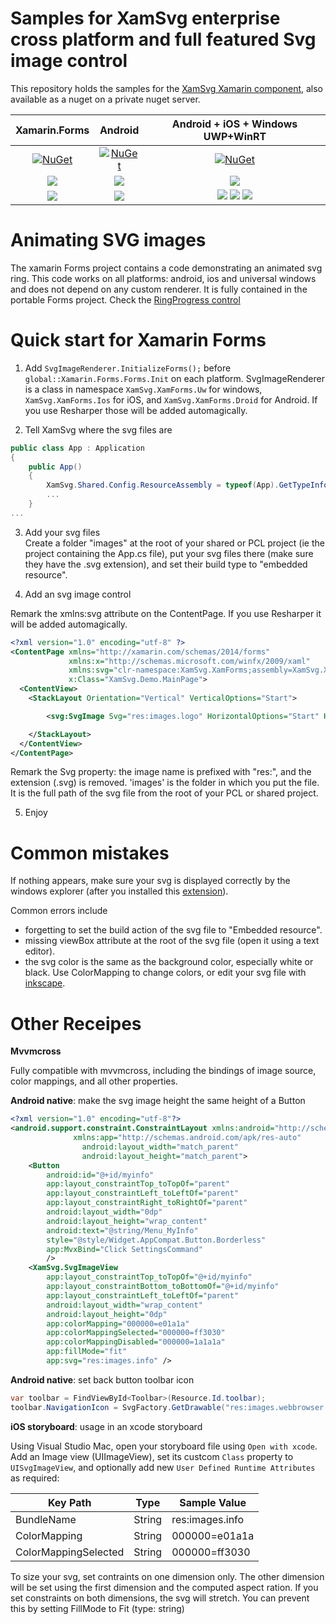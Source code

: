 # Samples for XamSvg enterprise cross platform and full featured Svg image control
This repository holds the samples for the [XamSvg Xamarin component](https://components.xamarin.com/view/xamsvgforms), also available as a nuget on a private nuget server.

| Xamarin.Forms | Android | Android + iOS + Windows UWP+WinRT |
|:-------------:|:-------:|:---------------------------------:|
| [![NuGet][xamarinstore-img]][xamarinstore-linkforms] | [![NuGet][xamsvg-img]][xamsvg-link] | [![NuGet][xamarinstore-img]][xamarinstore-link]
| [![][xamsvglivedemo-img]][xamsvglivedemo-link] | [![][xamsvglivedemo-img]][xamsvglivedemo-link] | [![][xamsvglivedemo-img]][xamsvglivedemo-link]
| [![][formsdemo-img]][formsdemo-link] | [![][formsdemo-img]][droiddemo-link] | [![][formsdemo-img]][droiddemo-link] [![][formsdemo-img]][iosdemo-link] [![][formsdemo-img]][uwpdemo-link]

# Animating SVG images
The xamarin Forms project contains a code demonstrating an animated svg ring. This code works on all platforms: android, ios and universal windows and does not depend on any custom renderer. It is fully contained in the portable Forms project. Check the [RingProgress control](https://github.com/softlion/XamSvg-Samples/blob/master/Demos/XamSvg.XamFormsDemo/XamSvg.Demo/Controls/RingProgress.cs)

# Quick start for Xamarin Forms

1. Add `SvgImageRenderer.InitializeForms();` before `global::Xamarin.Forms.Forms.Init` on each platform. SvgImageRenderer is a class in namespace `XamSvg.XamForms.Uw` for windows, `XamSvg.XamForms.Ios` for iOS, and `XamSvg.XamForms.Droid` for Android. If you use Resharper those will be added automagically.

2. Tell XamSvg where the svg files are

```csharp
public class App : Application
{
    public App()
    {
        XamSvg.Shared.Config.ResourceAssembly = typeof(App).GetTypeInfo().Assembly;
        ...
    }
...
```

3. Add your svg files  
Create a folder "images" at the root of your shared or PCL project (ie the project containing the App.cs file), put your svg files there (make sure they have the .svg extension), and set their build type to "embedded resource".

4. Add an svg image control 

Remark the xmlns:svg attribute on the ContentPage. If you use Resharper it will be added automagically.

```xml
<?xml version="1.0" encoding="utf-8" ?>
<ContentPage xmlns="http://xamarin.com/schemas/2014/forms"
             xmlns:x="http://schemas.microsoft.com/winfx/2009/xaml"
             xmlns:svg="clr-namespace:XamSvg.XamForms;assembly=XamSvg.XamForms"
             x:Class="XamSvg.Demo.MainPage">
  <ContentView>
    <StackLayout Orientation="Vertical" VerticalOptions="Start">

        <svg:SvgImage Svg="res:images.logo" HorizontalOptions="Start" HeighRequest="32" />

    </StackLayout>
  </ContentView>
</ContentPage>
```

Remark the Svg property: the image name is prefixed with "res:", and the extension (.svg) is removed. 'images' is the folder in which you put the file. It is the full path of the svg file from the root of your PCL or shared project.

5. Enjoy

# Common mistakes

If nothing appears, make sure your svg is displayed correctly by the windows explorer (after you installed this [extension](https://svgextension.codeplex.com/)). 

Common errors include
* forgetting to set the build action of the svg file to "Embedded resource".
* missing viewBox attribute at the root of the svg file (open it using a text editor).
* the svg color is the same as the background color, especially white or black. Use ColorMapping to change colors, or edit your svg file with [inkscape](http://www.inkscape.org/).

# Other Receipes

**Mvvmcross** 

Fully compatible with mvvmcross, including the bindings of image source, color mappings, and all other properties.  

**Android native**: make the svg image height the same height of a Button

```xml
<?xml version="1.0" encoding="utf-8"?>
<android.support.constraint.ConstraintLayout xmlns:android="http://schemas.android.com/apk/res/android"
              xmlns:app="http://schemas.android.com/apk/res-auto"
                android:layout_width="match_parent"
                android:layout_height="match_parent">
    <Button
        android:id="@+id/myinfo"
        app:layout_constraintTop_toTopOf="parent"
        app:layout_constraintLeft_toLeftOf="parent"
        app:layout_constraintRight_toRightOf="parent"
        android:layout_width="0dp"
        android:layout_height="wrap_content"
        android:text="@string/Menu_MyInfo"
        style="@style/Widget.AppCompat.Button.Borderless"
        app:MvxBind="Click SettingsCommand"
        />
    <XamSvg.SvgImageView
        app:layout_constraintTop_toTopOf="@+id/myinfo"
        app:layout_constraintBottom_toBottomOf="@+id/myinfo"
        app:layout_constraintLeft_toLeftOf="parent"
        android:layout_width="wrap_content"
        android:layout_height="0dp"
        app:colorMapping="000000=e01a1a"
        app:colorMappingSelected="000000=ff3030"
        app:colorMappingDisabled="000000=1a1a1a"
        app:fillMode="fit"
        app:svg="res:images.info" />
```

**Android native**: set back button toolbar icon

```csharp
var toolbar = FindViewById<Toolbar>(Resource.Id.toolbar);
toolbar.NavigationIcon = SvgFactory.GetDrawable("res:images.webbrowser.backward", "000000=FFFFFF");
```

**iOS storyboard**: usage in an xcode storyboard

Using Visual Studio Mac, open your storyboard file using `Open with xcode`. Add an Image view (UIImageView), set its custcom `Class` property to `UISvgImageView`, and optionally add new `User Defined Runtime Attributes` as required:

| Key Path | Type | Sample Value
| --------- | ----- | ----
| BundleName | String | res:images.info
| ColorMapping | String | 000000=e01a1a
| ColorMappingSelected | String | 000000=ff3030

To size your svg, set contraints on one dimension only. The other dimension will be set using the first dimension and the computed aspect ration. If you set constraints on both dimensions, the svg will stretch. You can prevent this by setting FillMode to Fit (type: string)


[xamsvg-img]: https://img.shields.io/badge/nuget-2.3.4.8-blue.svg
[xamsvg-link]: https://www.nuget.org/packages/Softlion.XamSvg.Free
[xamsvglivedemo-img]: https://img.shields.io/badge/live-demo-brightgreen.svg
[xamsvglivedemo-link]: https://appetize.io/embed/amyhugx1xzurnv45h8kyp5kam0?device=iphone7&scale=75&orientation=portrait&osVersion=10.3&xdocMsg=true&deviceColor=black
[xamarinstore-img]: https://img.shields.io/badge/Xamarin-Component%20Store-00FF7F.svg
[xamarinstore-linkforms]: https://components.xamarin.com/view/XamSvgForms
[xamarinstore-link]: https://components.xamarin.com/view/XamSvg

[formsdemo-img]: https://img.shields.io/badge/demo-source%20code-lightgrey.svg
[formsdemo-link]: https://github.com/softlion/XamSvg-Samples/tree/master/Demos/XamSvg.XamFormsDemo
[droiddemo-link]: https://github.com/softlion/XamSvg-Samples/tree/master/Demos/XamSvg.DroidTests
[iosdemo-link]: https://github.com/softlion/XamSvg-Samples/tree/master/Demos/XamSvg.Ios2Tests
[uwpdemo-link]: https://github.com/softlion/XamSvg-Samples/tree/master/Demos/XamSvg.UwDemo

